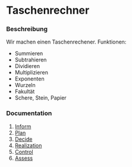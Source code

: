 # Taschenrechner

### Beschreibung
Wir machen einen Taschenrechener.
Funktionen:
- Summieren
- Subtrahieren
- Dividieren
- Multiplizieren
- Exponenten
- Wurzeln
- Fakultät
- Schere, Stein, Papier
### Documentation

1. [Inform](Inform.md)
2. [Plan](Plan.canvas)
3. [Decide](Decide.md)
4. [Realization](Realise.md)
5. [Control](Control.md)
6. [Assess](Assess.md)

